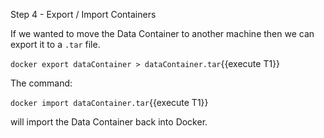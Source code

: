 Step 4 - Export / Import Containers

If we wanted to move the Data Container to another machine then we can export it to a `.tar` file.

`docker export dataContainer > dataContainer.tar`{{execute T1}}

The command:

`docker import dataContainer.tar`{{execute T1}}

will import the Data Container back into Docker.